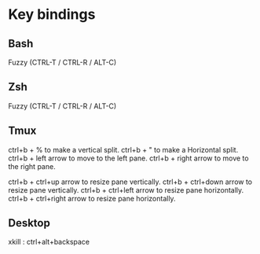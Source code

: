 # Key bindings

## Bash

Fuzzy (CTRL-T / CTRL-R / ALT-C)

## Zsh

Fuzzy (CTRL-T / CTRL-R / ALT-C)

## Tmux

ctrl+b + % to make a vertical split.
ctrl+b + " to make a Horizontal split.
ctrl+b + left arrow to move to the left pane.
ctrl+b + right arrow to move to the right pane.

ctrl+b + ctrl+up arrow to resize pane vertically.
ctrl+b + ctrl+down arrow to resize pane vertically.
ctrl+b + ctrl+left arrow to resize pane horizontally.
ctrl+b + ctrl+right arrow to resize pane horizontally.

## Desktop

xkill : ctrl+alt+backspace
